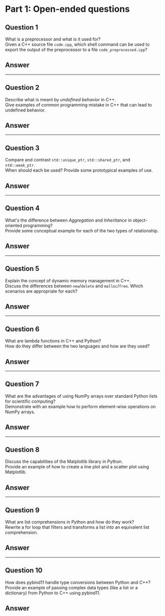 # Part 1: Open-ended questions

## Question 1
What is a preprocessor and what is it used for?<br>
Given a C++ source file `code.cpp`, which shell command can be used to export the output of the preprocessor to a file `code_preprocessed.cpp`?

## Answer


---

## Question 2
Describe what is meant by *undefined behavior* in C++.<br>
Give examples of common programming mistake in C++ that can lead to undefined behavior.

## Answer


---

## Question 3
Compare and contrast `std::unique_ptr`, `std::shared_ptr`, and `std::weak_ptr`.<br>
When should each be used? Provide some prototypical examples of use.

## Answer


---

## Question 4
What's the difference between *Aggregation* and *Inheritance* in object-oriented programming?<br>
Provide some conceptual example for each of the two types of relationship.

## Answer


---

## Question 5
Explain the concept of dynamic memory management in C++.<br>
Discuss the differences between `new`/`delete` and `malloc`/`free`. Which scenarios are appropriate for each?

## Answer


---

## Question 6
What are lambda functions in C++ and Python?<br>
How do they differ between the two languages and how are they used?

## Answer


---

## Question 7
What are the advantages of using NumPy arrays over standard Python lists for scientific computing?<br>
Demonstrate with an example how to perform element-wise operations on NumPy arrays.

## Answer


---

## Question 8
Discuss the capabilities of the Matplotlib library in Python.<br>
Provide an example of how to create a line plot and a scatter plot using Matplotlib.

## Answer


---

## Question 9
What are list comprehensions in Python and how do they work?<br>
Rewrite a for loop that filters and transforms a list into an equivalent list comprehension.

## Answer


---

## Question 10
How does pybind11 handle type conversions between Python and C++?<br>
Provide an example of passing complex data types (like a list or a dictionary) from Python to C++ using pybind11.

## Answer


